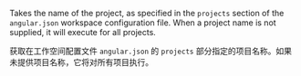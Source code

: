 Takes the name of the project, as specified in the `projects` section of the `angular.json` workspace configuration file.
When a project name is not supplied, it will execute for all projects.

获取在工作空间配置文件 `angular.json` 的 `projects` 部分指定的项目名称。如果未提供项目名称，它将对所有项目执行。
